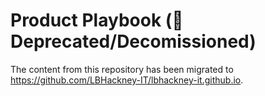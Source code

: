 # Product Playbook (🛑 Deprecated/Decomissioned)

The content from this repository has been migrated to <https://github.com/LBHackney-IT/lbhackney-it.github.io>.
